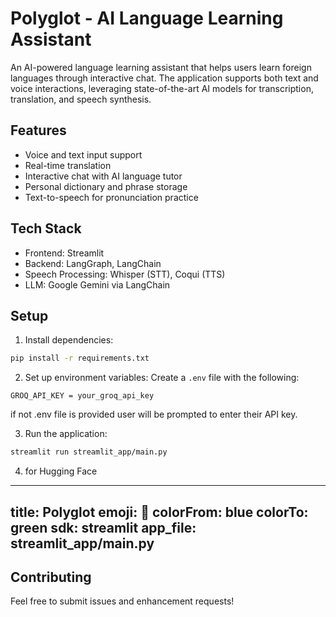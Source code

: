 # Polyglot - AI Language Learning Assistant

An AI-powered language learning assistant that helps users learn foreign languages through interactive chat. The application supports both text and voice interactions, leveraging state-of-the-art AI models for transcription, translation, and speech synthesis.

## Features

- Voice and text input support
- Real-time translation
- Interactive chat with AI language tutor
- Personal dictionary and phrase storage
- Text-to-speech for pronunciation practice

## Tech Stack

- Frontend: Streamlit
- Backend: LangGraph, LangChain
- Speech Processing: Whisper (STT), Coqui (TTS)
- LLM: Google Gemini via LangChain

## Setup

1. Install dependencies:
```bash
pip install -r requirements.txt
```

2. Set up environment variables:
Create a `.env` file with the following:
```
GROQ_API_KEY = your_groq_api_key

```
if not .env file is provided user will be prompted to enter their API key.

3. Run the application:
```bash
streamlit run streamlit_app/main.py
```

4. for Hugging Face
---
title: Polyglot
emoji: 🚀
colorFrom: blue
colorTo: green
sdk: streamlit
app_file: streamlit_app/main.py
---


## Contributing

Feel free to submit issues and enhancement requests!
